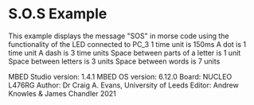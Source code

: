   S.O.S Example
  ==============

  This example displays the message "SOS" in morse code using the functionality of the
  LED connected to PC_3
  1 time unit is 150ms
  A dot is 1 time unit
  A dash is 3 time units
  Space between parts of a letter is 1 unit
  Space between letters is 3 units
  Space between words is 7 units

  MBED Studio version: 1.4.1 
  MBED OS version: 6.12.0 
  Board: NUCLEO L476RG 
  Author: Dr Craig A. Evans, University of Leeds
  Editor: Andrew Knowles & James Chandler 2021
